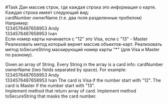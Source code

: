 #Task
Дан массив строк, где каждая строка это информация о карте. Каждая строка имеет следующий вид:  
cardNumber ownerName (т.е. два поля разделенные пробелом)
Например:  
1234576487658953 Andy  
1334576487658953 Ivan  
Если номер карты начинается с "12" это Visa, если с "13" - Master
Реализовать метод который вернет массив объектов-карт. Реализовать метод toSecureString маскирующий номер карты "*" (для Visa и Master по разному).


Given an array of String. Every String in the array is a card info:
cardNumber ownerName (two fields separated by space). For example:  
1234576487658953 Andy  
1334576487658953 Ivan
The card is Visa if the number start with "12".
The card is Master if the number start with "13".  
Implement method that return array of card. Implement method toSecureString that masks the card number. 

